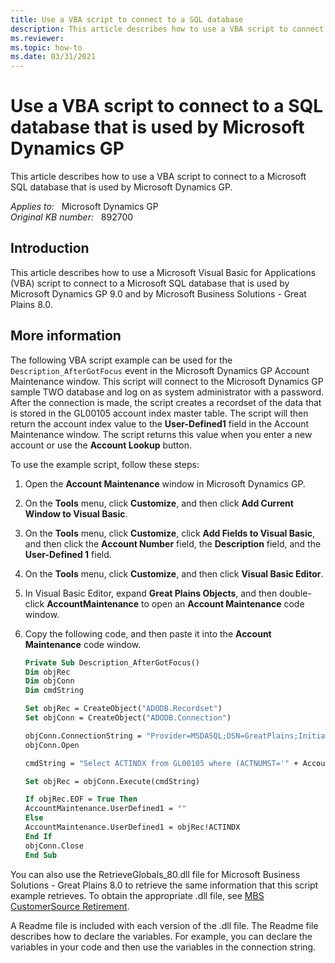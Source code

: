 ```yaml
---
title: Use a VBA script to connect to a SQL database
description: This article describes how to use a VBA script to connect to a Microsoft SQL database that is used by Microsoft Dynamics GP.
ms.reviewer: 
ms.topic: how-to
ms.date: 03/31/2021
---
```

# Use a VBA script to connect to a SQL database that is used by Microsoft Dynamics GP

This article describes how to use a VBA script to connect to a Microsoft SQL database that is used by Microsoft Dynamics GP.

_Applies to:_ &nbsp; Microsoft Dynamics GP  
_Original KB number:_ &nbsp; 892700

## Introduction

This article describes how to use a Microsoft Visual Basic for Applications (VBA) script to connect to a Microsoft SQL database that is used by Microsoft Dynamics GP 9.0 and by Microsoft Business Solutions - Great Plains 8.0.

## More information

The following VBA script example can be used for the `Description_AfterGotFocus` event in the Microsoft Dynamics GP Account Maintenance window. This script will connect to the Microsoft Dynamics GP sample TWO database and log on as system administrator with a password. After the connection is made, the script creates a recordset of the data that is stored in the GL00105 account index master table. The script will then return the account index value to the **User-Defined1** field in the Account Maintenance window. The script returns this value when you enter a new account or use the **Account Lookup** button.

To use the example script, follow these steps:

1. Open the **Account Maintenance** window in Microsoft Dynamics GP.
2. On the **Tools** menu, click **Customize**, and then click **Add Current Window to Visual Basic**.
3. On the **Tools** menu, click **Customize**, click **Add Fields to Visual Basic**, and then click the **Account Number** field, the **Description** field, and the **User-Defined 1** field.
4. On the **Tools** menu, click **Customize**, and then click **Visual Basic Editor**.
5. In Visual Basic Editor, expand **Great Plains Objects**, and then double-click **AccountMaintenance** to open an **Account Maintenance** code window.
6. Copy the following code, and then paste it into the **Account Maintenance** code window.

    ```vb
    Private Sub Description_AfterGotFocus()
    Dim objRec
    Dim objConn
    Dim cmdString
    
    Set objRec = CreateObject("ADODB.Recordset")
    Set objConn = CreateObject("ADODB.Connection")
    
    objConn.ConnectionString = "Provider=MSDASQL;DSN=GreatPlains;Initial Catalog=TWO;User Id=sa;Password=password"
    objConn.Open
    
    cmdString = "Select ACTINDX from GL00105 where (ACTNUMST='" + Account + "')"
    
    Set objRec = objConn.Execute(cmdString)
    
    If objRec.EOF = True Then
    AccountMaintenance.UserDefined1 = ""
    Else
    AccountMaintenance.UserDefined1 = objRec!ACTINDX
    End If
    objConn.Close
    End Sub
    ```

You can also use the RetrieveGlobals_80.dll file for Microsoft Business Solutions - Great Plains 8.0 to retrieve the same information that this script example retrieves. To obtain the appropriate .dll file, see [MBS CustomerSource Retirement](https://mbs2.microsoft.com/Pages/csretirement.aspx).

A Readme file is included with each version of the .dll file. The Readme file describes how to declare the variables. For example, you can declare the variables in your code and then use the variables in the connection string.
